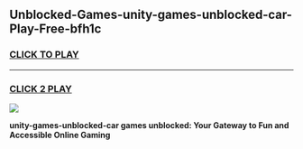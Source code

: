 
## Unblocked-Games-unity-games-unblocked-car-Play-Free-bfh1c
<h3>
<a href="https://premium76.site?title=unity-games-unblocked-car&ref=20A">CLICK TO PLAY</a></h3>
<hr>

<h3>
<a href="https://premium76.site?title=unity-games-unblocked-car&ref=20A">CLICK 2 PLAY</a>
  
</h3>

<a href="https://premium76.site?title=unity-games-unblocked-car&ref=20A"><img src="https://clearcache.store/games.png"></a>


**unity-games-unblocked-car games unblocked: Your Gateway to Fun and Accessible Online Gaming**
